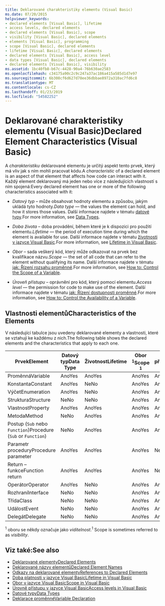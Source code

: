 ```yaml
---
title: Deklarované charakteristiky elementu (Visual Basic)
ms.date: 07/20/2015
helpviewer_keywords:
- declared elements [Visual Basic], lifetime
- access levels, declared elements
- declared elements [Visual Basic], scope
- visibility [Visual Basic], declared elements
- elements [Visual Basic], programming
- scope [Visual Basic], declared elements
- lifetime [Visual Basic], declared elements
- declared elements [Visual Basic], access level
- data types [Visual Basic], declared elements
- declared elements [Visual Basic], visibility
ms.assetid: 1bc40fb8-b67c-4428-90a4-76b630ae2583
ms.openlocfilehash: c34175a90c2c9c247a37ac186a415a585d1d7e97
ms.sourcegitcommit: 6b308cf6d627d78ee36dbbae8972a310ac7fd6c8
ms.translationtype: MT
ms.contentlocale: cs-CZ
ms.lasthandoff: 01/23/2019
ms.locfileid: "54582252"
---
```

# <a name="declared-element-characteristics-visual-basic"></a><span data-ttu-id="6b460-102">Deklarované charakteristiky elementu (Visual Basic)</span><span class="sxs-lookup"><span data-stu-id="6b460-102">Declared Element Characteristics (Visual Basic)</span></span>
<span data-ttu-id="6b460-103">A *charakteristiku* deklarované elementu je určitý aspekt tento prvek, který má vliv jak s ním mohli pracovat kódu.</span><span class="sxs-lookup"><span data-stu-id="6b460-103">A *characteristic* of a declared element is an aspect of that element that affects how code can interact with it.</span></span> <span data-ttu-id="6b460-104">Každý element deklarovaný má jeden nebo více z následujících vlastností s ním spojená:</span><span class="sxs-lookup"><span data-stu-id="6b460-104">Every declared element has one or more of the following characteristics associated with it:</span></span>  
  
-   <span data-ttu-id="6b460-105">*Datový typ* – může obsahovat hodnoty elementu a způsobu, jakým ukládá tyto hodnoty.</span><span class="sxs-lookup"><span data-stu-id="6b460-105">*Data type* — the values the element can hold, and how it stores those values.</span></span> <span data-ttu-id="6b460-106">Další informace najdete v tématu [datové typy](../../../../visual-basic/language-reference/data-types/index.md).</span><span class="sxs-lookup"><span data-stu-id="6b460-106">For more information, see [Data Types](../../../../visual-basic/language-reference/data-types/index.md).</span></span>  
  
-   <span data-ttu-id="6b460-107">*Doba života* – doba provádění, během které je k dispozici pro použití elementu.</span><span class="sxs-lookup"><span data-stu-id="6b460-107">*Lifetime* — the period of execution time during which the element is available for use.</span></span> <span data-ttu-id="6b460-108">Další informace najdete v tématu [životnosti v jazyce Visual Basic](../../../../visual-basic/programming-guide/language-features/declared-elements/lifetime.md).</span><span class="sxs-lookup"><span data-stu-id="6b460-108">For more information, see [Lifetime in Visual Basic](../../../../visual-basic/programming-guide/language-features/declared-elements/lifetime.md).</span></span>  
  
-   <span data-ttu-id="6b460-109">*Obor* – sada veškerý kód, který může odkazovat na prvek bez kvalifikace názvu.</span><span class="sxs-lookup"><span data-stu-id="6b460-109">*Scope* — the set of all code that can refer to the element without qualifying its name.</span></span> <span data-ttu-id="6b460-110">Další informace najdete v tématu [jak: Řízení rozsahu proměnné](../../../../visual-basic/programming-guide/language-features/declared-elements/how-to-control-the-scope-of-a-variable.md).</span><span class="sxs-lookup"><span data-stu-id="6b460-110">For more information, see [How to: Control the Scope of a Variable](../../../../visual-basic/programming-guide/language-features/declared-elements/how-to-control-the-scope-of-a-variable.md).</span></span>  
  
-   <span data-ttu-id="6b460-111">*Úroveň přístupu* – oprávnění pro kód, který pomocí elementu.</span><span class="sxs-lookup"><span data-stu-id="6b460-111">*Access level* — the permission for code to make use of the element.</span></span> <span data-ttu-id="6b460-112">Další informace najdete v tématu [jak: Řízení dostupnosti proměnné](../../../../visual-basic/programming-guide/language-features/declared-elements/how-to-control-the-availability-of-a-variable.md).</span><span class="sxs-lookup"><span data-stu-id="6b460-112">For more information, see [How to: Control the Availability of a Variable](../../../../visual-basic/programming-guide/language-features/declared-elements/how-to-control-the-availability-of-a-variable.md).</span></span>  
  
## <a name="characteristics-of-the-elements"></a><span data-ttu-id="6b460-113">Vlastnosti elementů</span><span class="sxs-lookup"><span data-stu-id="6b460-113">Characteristics of the Elements</span></span>  
 <span data-ttu-id="6b460-114">V následující tabulce jsou uvedeny deklarované elementy a vlastnosti, které se vztahují ke každému z nich.</span><span class="sxs-lookup"><span data-stu-id="6b460-114">The following table shows the declared elements and the characteristics that apply to each one.</span></span>  
  
|<span data-ttu-id="6b460-115">Prvek</span><span class="sxs-lookup"><span data-stu-id="6b460-115">Element</span></span>|<span data-ttu-id="6b460-116">Datový typ</span><span class="sxs-lookup"><span data-stu-id="6b460-116">Data Type</span></span>|<span data-ttu-id="6b460-117">Životnost</span><span class="sxs-lookup"><span data-stu-id="6b460-117">Lifetime</span></span>|<span data-ttu-id="6b460-118">Obor <sup>1</sup></span><span class="sxs-lookup"><span data-stu-id="6b460-118">Scope <sup>1</sup></span></span>|<span data-ttu-id="6b460-119">Úroveň přístupu</span><span class="sxs-lookup"><span data-stu-id="6b460-119">Access Level</span></span>|  
|-------------|---------------|--------------|------------------------|------------------|  
|<span data-ttu-id="6b460-120">Proměnná</span><span class="sxs-lookup"><span data-stu-id="6b460-120">Variable</span></span>|<span data-ttu-id="6b460-121">Ano</span><span class="sxs-lookup"><span data-stu-id="6b460-121">Yes</span></span>|<span data-ttu-id="6b460-122">Ano</span><span class="sxs-lookup"><span data-stu-id="6b460-122">Yes</span></span>|<span data-ttu-id="6b460-123">Ano</span><span class="sxs-lookup"><span data-stu-id="6b460-123">Yes</span></span>|<span data-ttu-id="6b460-124">Ano</span><span class="sxs-lookup"><span data-stu-id="6b460-124">Yes</span></span>|  
|<span data-ttu-id="6b460-125">Konstanta</span><span class="sxs-lookup"><span data-stu-id="6b460-125">Constant</span></span>|<span data-ttu-id="6b460-126">Ano</span><span class="sxs-lookup"><span data-stu-id="6b460-126">Yes</span></span>|<span data-ttu-id="6b460-127">Ne</span><span class="sxs-lookup"><span data-stu-id="6b460-127">No</span></span>|<span data-ttu-id="6b460-128">Ano</span><span class="sxs-lookup"><span data-stu-id="6b460-128">Yes</span></span>|<span data-ttu-id="6b460-129">Ano</span><span class="sxs-lookup"><span data-stu-id="6b460-129">Yes</span></span>|  
|<span data-ttu-id="6b460-130">Výčet</span><span class="sxs-lookup"><span data-stu-id="6b460-130">Enumeration</span></span>|<span data-ttu-id="6b460-131">Ano</span><span class="sxs-lookup"><span data-stu-id="6b460-131">Yes</span></span>|<span data-ttu-id="6b460-132">Ne</span><span class="sxs-lookup"><span data-stu-id="6b460-132">No</span></span>|<span data-ttu-id="6b460-133">Ano</span><span class="sxs-lookup"><span data-stu-id="6b460-133">Yes</span></span>|<span data-ttu-id="6b460-134">Ano</span><span class="sxs-lookup"><span data-stu-id="6b460-134">Yes</span></span>|  
|<span data-ttu-id="6b460-135">Struktura</span><span class="sxs-lookup"><span data-stu-id="6b460-135">Structure</span></span>|<span data-ttu-id="6b460-136">Ne</span><span class="sxs-lookup"><span data-stu-id="6b460-136">No</span></span>|<span data-ttu-id="6b460-137">Ne</span><span class="sxs-lookup"><span data-stu-id="6b460-137">No</span></span>|<span data-ttu-id="6b460-138">Ano</span><span class="sxs-lookup"><span data-stu-id="6b460-138">Yes</span></span>|<span data-ttu-id="6b460-139">Ano</span><span class="sxs-lookup"><span data-stu-id="6b460-139">Yes</span></span>|  
|<span data-ttu-id="6b460-140">Vlastnost</span><span class="sxs-lookup"><span data-stu-id="6b460-140">Property</span></span>|<span data-ttu-id="6b460-141">Ano</span><span class="sxs-lookup"><span data-stu-id="6b460-141">Yes</span></span>|<span data-ttu-id="6b460-142">Ano</span><span class="sxs-lookup"><span data-stu-id="6b460-142">Yes</span></span>|<span data-ttu-id="6b460-143">Ano</span><span class="sxs-lookup"><span data-stu-id="6b460-143">Yes</span></span>|<span data-ttu-id="6b460-144">Ano</span><span class="sxs-lookup"><span data-stu-id="6b460-144">Yes</span></span>|  
|<span data-ttu-id="6b460-145">Metoda</span><span class="sxs-lookup"><span data-stu-id="6b460-145">Method</span></span>|<span data-ttu-id="6b460-146">Ne</span><span class="sxs-lookup"><span data-stu-id="6b460-146">No</span></span>|<span data-ttu-id="6b460-147">Ano</span><span class="sxs-lookup"><span data-stu-id="6b460-147">Yes</span></span>|<span data-ttu-id="6b460-148">Ano</span><span class="sxs-lookup"><span data-stu-id="6b460-148">Yes</span></span>|<span data-ttu-id="6b460-149">Ano</span><span class="sxs-lookup"><span data-stu-id="6b460-149">Yes</span></span>|  
|<span data-ttu-id="6b460-150">Postup (`Sub` nebo `Function`)</span><span class="sxs-lookup"><span data-stu-id="6b460-150">Procedure (`Sub` or `Function`)</span></span>|<span data-ttu-id="6b460-151">Ne</span><span class="sxs-lookup"><span data-stu-id="6b460-151">No</span></span>|<span data-ttu-id="6b460-152">Ano</span><span class="sxs-lookup"><span data-stu-id="6b460-152">Yes</span></span>|<span data-ttu-id="6b460-153">Ano</span><span class="sxs-lookup"><span data-stu-id="6b460-153">Yes</span></span>|<span data-ttu-id="6b460-154">Ano</span><span class="sxs-lookup"><span data-stu-id="6b460-154">Yes</span></span>|  
|<span data-ttu-id="6b460-155">Parametr procedury</span><span class="sxs-lookup"><span data-stu-id="6b460-155">Procedure parameter</span></span>|<span data-ttu-id="6b460-156">Ano</span><span class="sxs-lookup"><span data-stu-id="6b460-156">Yes</span></span>|<span data-ttu-id="6b460-157">Ano</span><span class="sxs-lookup"><span data-stu-id="6b460-157">Yes</span></span>|<span data-ttu-id="6b460-158">Ano</span><span class="sxs-lookup"><span data-stu-id="6b460-158">Yes</span></span>|<span data-ttu-id="6b460-159">Ne</span><span class="sxs-lookup"><span data-stu-id="6b460-159">No</span></span>|  
|<span data-ttu-id="6b460-160">Return – funkce</span><span class="sxs-lookup"><span data-stu-id="6b460-160">Function return</span></span>|<span data-ttu-id="6b460-161">Ano</span><span class="sxs-lookup"><span data-stu-id="6b460-161">Yes</span></span>|<span data-ttu-id="6b460-162">Ano</span><span class="sxs-lookup"><span data-stu-id="6b460-162">Yes</span></span>|<span data-ttu-id="6b460-163">Ano</span><span class="sxs-lookup"><span data-stu-id="6b460-163">Yes</span></span>|<span data-ttu-id="6b460-164">Ne</span><span class="sxs-lookup"><span data-stu-id="6b460-164">No</span></span>|  
|<span data-ttu-id="6b460-165">Operátor</span><span class="sxs-lookup"><span data-stu-id="6b460-165">Operator</span></span>|<span data-ttu-id="6b460-166">Ano</span><span class="sxs-lookup"><span data-stu-id="6b460-166">Yes</span></span>|<span data-ttu-id="6b460-167">Ne</span><span class="sxs-lookup"><span data-stu-id="6b460-167">No</span></span>|<span data-ttu-id="6b460-168">Ano</span><span class="sxs-lookup"><span data-stu-id="6b460-168">Yes</span></span>|<span data-ttu-id="6b460-169">Ano</span><span class="sxs-lookup"><span data-stu-id="6b460-169">Yes</span></span>|  
|<span data-ttu-id="6b460-170">Rozhraní</span><span class="sxs-lookup"><span data-stu-id="6b460-170">Interface</span></span>|<span data-ttu-id="6b460-171">Ne</span><span class="sxs-lookup"><span data-stu-id="6b460-171">No</span></span>|<span data-ttu-id="6b460-172">Ne</span><span class="sxs-lookup"><span data-stu-id="6b460-172">No</span></span>|<span data-ttu-id="6b460-173">Ano</span><span class="sxs-lookup"><span data-stu-id="6b460-173">Yes</span></span>|<span data-ttu-id="6b460-174">Ano</span><span class="sxs-lookup"><span data-stu-id="6b460-174">Yes</span></span>|  
|<span data-ttu-id="6b460-175">Třída</span><span class="sxs-lookup"><span data-stu-id="6b460-175">Class</span></span>|<span data-ttu-id="6b460-176">Ne</span><span class="sxs-lookup"><span data-stu-id="6b460-176">No</span></span>|<span data-ttu-id="6b460-177">Ne</span><span class="sxs-lookup"><span data-stu-id="6b460-177">No</span></span>|<span data-ttu-id="6b460-178">Ano</span><span class="sxs-lookup"><span data-stu-id="6b460-178">Yes</span></span>|<span data-ttu-id="6b460-179">Ano</span><span class="sxs-lookup"><span data-stu-id="6b460-179">Yes</span></span>|  
|<span data-ttu-id="6b460-180">Událost</span><span class="sxs-lookup"><span data-stu-id="6b460-180">Event</span></span>|<span data-ttu-id="6b460-181">Ne</span><span class="sxs-lookup"><span data-stu-id="6b460-181">No</span></span>|<span data-ttu-id="6b460-182">Ne</span><span class="sxs-lookup"><span data-stu-id="6b460-182">No</span></span>|<span data-ttu-id="6b460-183">Ano</span><span class="sxs-lookup"><span data-stu-id="6b460-183">Yes</span></span>|<span data-ttu-id="6b460-184">Ano</span><span class="sxs-lookup"><span data-stu-id="6b460-184">Yes</span></span>|  
|<span data-ttu-id="6b460-185">Delegát</span><span class="sxs-lookup"><span data-stu-id="6b460-185">Delegate</span></span>|<span data-ttu-id="6b460-186">Ne</span><span class="sxs-lookup"><span data-stu-id="6b460-186">No</span></span>|<span data-ttu-id="6b460-187">Ne</span><span class="sxs-lookup"><span data-stu-id="6b460-187">No</span></span>|<span data-ttu-id="6b460-188">Ano</span><span class="sxs-lookup"><span data-stu-id="6b460-188">Yes</span></span>|<span data-ttu-id="6b460-189">Ano</span><span class="sxs-lookup"><span data-stu-id="6b460-189">Yes</span></span>|  
  
 <span data-ttu-id="6b460-190"><sup>1</sup> oboru se někdy označuje jako *viditelnost*.</span><span class="sxs-lookup"><span data-stu-id="6b460-190"><sup>1</sup> Scope is sometimes referred to as *visibility*.</span></span>  
  
## <a name="see-also"></a><span data-ttu-id="6b460-191">Viz také:</span><span class="sxs-lookup"><span data-stu-id="6b460-191">See also</span></span>
- [<span data-ttu-id="6b460-192">Deklarované elementy</span><span class="sxs-lookup"><span data-stu-id="6b460-192">Declared Elements</span></span>](../../../../visual-basic/programming-guide/language-features/declared-elements/index.md)
- [<span data-ttu-id="6b460-193">Deklarované názvy elementů</span><span class="sxs-lookup"><span data-stu-id="6b460-193">Declared Element Names</span></span>](../../../../visual-basic/programming-guide/language-features/declared-elements/declared-element-names.md)
- [<span data-ttu-id="6b460-194">Odkazy na deklarované elementy</span><span class="sxs-lookup"><span data-stu-id="6b460-194">References to Declared Elements</span></span>](../../../../visual-basic/programming-guide/language-features/declared-elements/references-to-declared-elements.md)
- [<span data-ttu-id="6b460-195">Doba platnosti v jazyce Visual Basic</span><span class="sxs-lookup"><span data-stu-id="6b460-195">Lifetime in Visual Basic</span></span>](../../../../visual-basic/programming-guide/language-features/declared-elements/lifetime.md)
- [<span data-ttu-id="6b460-196">Obor v jazyce Visual Basic</span><span class="sxs-lookup"><span data-stu-id="6b460-196">Scope in Visual Basic</span></span>](../../../../visual-basic/programming-guide/language-features/declared-elements/scope.md)
- [<span data-ttu-id="6b460-197">Úrovně přístupu v jazyce Visual Basic</span><span class="sxs-lookup"><span data-stu-id="6b460-197">Access levels in Visual Basic</span></span>](../../../../visual-basic/programming-guide/language-features/declared-elements/access-levels.md)
- [<span data-ttu-id="6b460-198">Datové typy</span><span class="sxs-lookup"><span data-stu-id="6b460-198">Data Types</span></span>](../../../../visual-basic/programming-guide/language-features/data-types/index.md)
- [<span data-ttu-id="6b460-199">Deklarace proměnné</span><span class="sxs-lookup"><span data-stu-id="6b460-199">Variable Declaration</span></span>](../../../../visual-basic/programming-guide/language-features/variables/variable-declaration.md)
